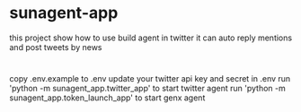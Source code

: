 # sunagent-app

this project show how to use build agent in twitter
it can auto reply mentions and post tweets by news

#
copy .env.example to .env
update your twitter api key and secret in .env
run 'python -m sunagent_app.twitter_app' to start twitter agent
run 'python -m sunagent_app.token_launch_app' to start genx agent
